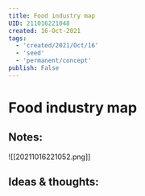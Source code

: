 ```yaml
---
title: Food industry map
UID: 211016221048
created: 16-Oct-2021
tags:
  - 'created/2021/Oct/16'
  - 'seed'
  - 'permanent/concept'
publish: False
---
```

# Food industry map

## Notes:
![[20211016221052.png]]

## Ideas & thoughts:



